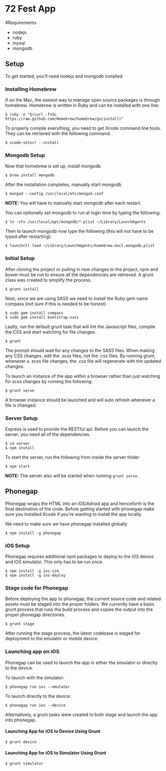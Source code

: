 72 Fest App
===========


#Requirements

* nodejs
* ruby
* mysql
* mongodb

## Setup

To get started,  you'll need nodejs and mongodb installed.

### Installing Homebrew

If on the Mac, the easiest way to manage open source packages is through homebrew. Homebrew is written in Ruby and can be installed with one line:

```
$ ruby -e "$(curl -fsSL https://raw.github.com/Homebrew/homebrew/go/install)"
```

To properly compile everything, you need to get Xcode command line tools. They can be retrieved with the following command:

```
$ xcode-select --install
```

### Mongodb Setup

Now that homebrew is set up, install mongodb

```
$ brew install mongodb
```

After the installation completes, manually start mongodb

```
$ mongod --config /usr/local/etc/mongod.conf
```

**NOTE:** You will have to manually start mongodb after each restart.

You can optionally set mongodb to run at login time by typing the following:

```
$ ln -sfv /usr/local/opt/mongodb/*.plist ~/Library/LaunchAgents
```

Then to launch mongodb now type the following (this will not have to be typed after restarting):

```
$ launchctl load ~/Library/LaunchAgents/homebrew.mxcl.mongodb.plist
```


### Initial Setup

After cloning the project or pulling in new changes to the project, npm and bower must be run to ensure all the dependencies are retrieved. A grunt class was created to simplify the process.

```
$ grunt install
```

Next, since we are using SASS we need to install the Ruby gem name compass (not sure if this is needed to be honest)

```
$ sudo gem install compass
$ sudo gem install bootstrap-sass
```

Lastly, run the default grunt task that will lint the Javascript files, compile the CSS and start watching for file changes.

```
$ grunt
```

The prompt should wait for any changes to the SASS files. When making any CSS changes, edit the .scss files, not the .css files. By running grunt, whenever a .scss file changes, the .css file will regenerate with the updated changes.


To launch an instance of the app within a browser rather than just watching for scss changes by running the following:

```
$ grunt serve
```

A browser instance should be launched and will auto refresh whenever a file is changed.

### Server Setup
Express is used to provide the RESTful api. Before you can launch the server, you need all of the dependencies.

```
$ cd server
$ npm install
```

To start the server, run the following from inside the server folder

```
$ npm start
```

**NOTE:** The server also will be started when running `grunt serve`.

## Phonegap

Phonegap wraps the HTML into an iOS/Adroid app and henceforth is the final destination of the code. Before getting started with phonegap make sure you installed Xcode if you're wanting to install the app locally.

We need to make sure we have phonegap installed globally

```
$ npm install -g phonegap
```

### iOS Setup

Phonegap requires additional npm packages to deploy to the iOS device and iOS simulator. This only has to be run once.

```
$ npm install -g ios-sim
$ npm install -g ios-deploy
```

### Stage code for Phonegap

Before deploying the app to phonegap, the current source code and related assets must be staged into the proper folders. We currently have a basic grunt process that runs the build process and copies the output into the proper phonegap directories.

```
$ grunt stage
```

After running the stage process, the latest codebase is staged for deployment to the emulator or mobile device.

### Launching app on iOS

Phonegap can be used to launch the app in either the simulator or directly to the device.

To launch with the simulator:

```
$ phonegap run ios --emulator
```

To launch directly to the device:

```
$ phonegap run ios --device
```

Alternatively, a grunt tasks were created to both stage and launch the app into phonegap.

#### Launching App for iOS to Device Using Grunt

```
$ grunt device
```

#### Launching App for iOS to Simulator Using Grunt

```
$ grunt simulator
```

